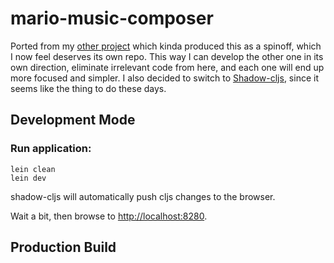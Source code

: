 # mario-music-composer

Ported from my [other project](https://github.com/porkostomus/mecca) which kinda produced this as a spinoff, which I now feel deserves its own repo. This way I can develop the other one in its own direction, eliminate irrelevant code from here, and each one will end up more focused and simpler. I also decided to switch to [Shadow-cljs](https://github.com/thheller/shadow-cljs), since it seems like the thing to do these days.

## Development Mode

### Run application:

```
lein clean
lein dev
```

shadow-cljs will automatically push cljs changes to the browser.

Wait a bit, then browse to [http://localhost:8280](http://localhost:8280).

## Production Build

